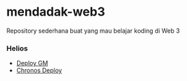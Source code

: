# mendadak-web3

Repository sederhana buat yang mau belajar koding di Web 3

### Helios
- [Deploy GM](https://github.com/xyzsola/mendadak-web3/blob/main/helios/deploy-simple-contract.md)
- [Chronos Deploy](https://github.com/xyzsola/mendadak-web3/blob/main/helios/chronos-deploy.md)
